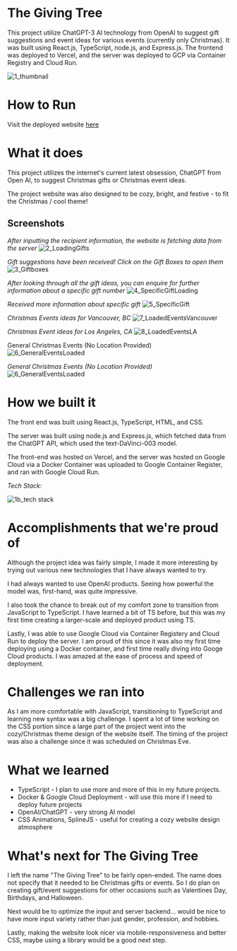 # The Giving Tree

This project utilize ChatGPT-3 AI technology from OpenAI to suggest gift suggestions and event ideas for various events (currently only Christmas). It was built using React.js, TypeScript, node.js, and Express.js. The frontend was deployed to Vercel, and the server was deployed to GCP via Container Registry and Cloud Run.

![1_thumbnail](./screenshots/1_thumbnail.png)

# How to Run

Visit the deployed website [here](https://thegivingtree.vercel.app/)

# What it does

This project utilizes the internet's current latest obsession, ChatGPT from Open AI, to suggest Christmas gifts or Christmas event ideas. 

The project website was also designed to be cozy, bright, and festive - to fit the Christmas / cool theme!

## Screenshots

*After inputting the recipient information, the website is fetching data from the server*
![2_LoadingGifts](./screenshots/2_LoadingGifts.png)

*Gift suggestions have been received! Click on the Gift Boxes to open them*
![3_Giftboxes](./screenshots/3_Giftboxes.png)

*After looking through all the gift ideas, you can enquire for further information about a specific gift number*
![4_SpecificGiftLoading](./screenshots/4_SpecificGiftLoading.png)

*Received more information about specific gift*
![5_SpecificGift](./screenshots/5_SpecificGift.png)

*Christmas Events ideas for Vancouver, BC*
![7_LoadedEventsVancouver](./screenshots/7_LoadedEventsVancouver.png)

*Christmas Event ideas for Los Angeles, CA*
![8_LoadedEventsLA](./screenshots/8_LoadedEventsLA.png)

General Christmas Events (No Location Provided)
![6_GeneralEventsLoaded](./screenshots/6_GeneralEventsLoaded.png)

*General Christmas Events (No Location Provided)*
![6_GeneralEventsLoaded](./screenshots/6_GeneralEventsLoaded.png)

# How we built it

The front end was built using React.js, TypeScript, HTML, and CSS. 

The server was built using node.js and Express.js, which fetched data from the ChatGPT API, which used the text-DaVinci-003 model. 

The front-end was hosted on Vercel, and the server was hosted on Google Cloud via a Docker Container was uploaded to Google Container Register, and ran with Google Cloud Run.

*Tech Stack:*

![1b_tech stack](./screenshots/1b_tech%20stack.png)

# Accomplishments that we're proud of

Although the project idea was fairly simple, I made it more interesting by trying out various new technologies that I have always wanted to try.

I had always wanted to use OpenAI products. Seeing how powerful the model was, first-hand, was quite impressive.

I also took the chance to break out of my comfort zone to transition from JavaScript to TypeScript. I have learned a bit of TS before, but this was my first time creating a larger-scale and deployed product using TS. 

Lastly, I was able to use Google Cloud via  Container Registery and Cloud Run to deploy the server. I am proud of this since it was also my first time deploying using a Docker container, and first time really diving into Googe Cloud products. I was amazed at the ease of process and speed of deployment.

# Challenges we ran into

As I am more comfortable with JavaScript, transitioning to TypeScript and learning new syntax was a big challenge. I spent a lot of time working on the CSS portion since a large part of the project went into the cozy/Christmas theme design of the website itself. The timing of the project was also a challenge since it was scheduled on Christmas Eve.

# What we learned

- TypeScript - I plan to use more and more of this in my future projects.
- Docker & Google Cloud Deployment - will use this more if I need to deploy future projects
- OpenAI/ChatGPT - very strong AI model
- CSS Animations, SplineJS - useful for creating a cozy website design atmosphere

# What's next for The Giving Tree

I left the name "The Giving Tree" to be fairly open-ended. The name does not specify that it needed to be Christmas gifts or events. So I do plan on creating gift/event suggestions for other occasions such as Valentines Day, Birthdays, and Halloween. 

Next would be to optimize the input and server backend... would be nice to have more input variety rather than just gender, profession, and hobbies.

Lastly, making the website look nicer via mobile-responsiveness and better CSS, maybe using a library would be a good next step.
